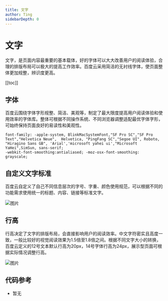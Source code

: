 ```yaml
---
title: 文字
author: Ting
sidebarDepth: 0
---
```

# 文字

文字，是页面内容最重要的基本载体，好的字体可以大大改善用户的阅读体验，合理的排版布局可以极大的提高工作效率。百度云采用简洁的无衬线字体，使页面整体更加规整，辨识度更高。

[[toc]]

## 字体

百度云围绕字体字形规整、简洁、美观等，制定了最大限度提高用户阅读体验和使用效率的字体库。整体可根据不同操作系统、不同浏览器调整适配最优字体字形，可始终保持页面良好的易读性和美观性。

	font-family: -apple-system, BlinkMacSystemFont,"SF Pro SC","SF Pro Text","Helvetica Neue",  Helvetica, "PingFang SC","Segoe UI", Roboto, "Hiragino Sans GB", 'Arial','microsoft yahei ui',"Microsoft YaHei",SimSun, sans-serif;
	-webkit-font-smoothing:antialiased; -moz-osx-font-smoothing: grayscale;

## 自定义文字标准

百度云自定义了自己不同信息层次的字号、字重、颜色使用规范，可以根据不同的功能需求使用统一的标题、内容、链接等标准文字。

![图片](http://baiduyun-guideline.bj.bcebos.com/console/style/typography/02_2x.png)

## 行高

行高决定了文字的排版布局，会直接影响用户的阅读效率。中文字符密实且高度一致，一般比较好的视觉阅读效果为1.5倍至1.8倍之间。根据不同文字大小的转换，百度云定义的12号文本默认行高为20px，14号字体行高为24px，展示型页面可根据实际情况调整行高。

![图片](http://baiduyun-guideline.bj.bcebos.com/console/style/typography/03_2x.png)

## 代码参考

 - 暂无

